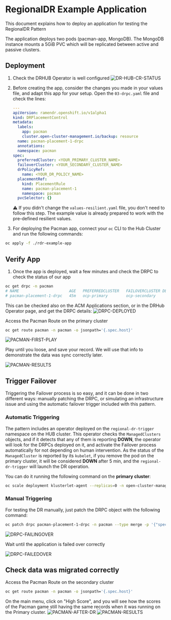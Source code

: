 # RegionalDR Example Application

This document explains how to deploy an application for testing the RegionalDR
Pattern

The application deploys two pods (pacman-app, MongoDB). The MongoDB instance
mounts a 5GiB PVC which will be replicated between active and passive clusters.

## Deployment

1. Check the DRHUB Operator is well configured
![DR-HUB-CR-STATUS][DR-HUB-CR-STATUS]

2. Before creating the app, consider the changes you made in your values file, and
adapt this app for your setup. Open the `03-drpc.yaml` file and check the lines:

    ```yaml
    ---
    apiVersion: ramendr.openshift.io/v1alpha1
    kind: DRPlacementControl
    metadata:
      labels:
        app: pacman
        cluster.open-cluster-management.io/backup: resource
      name: pacman-placement-1-drpc
      annotations:
      namespace: pacman
    spec:
      preferredCluster: <YOUR_PRIMARY_CLUSTER_NAME>
      failoverCluster: <YOUR_SECONDARY_CLUSTER_NAME>
      drPolicyRef:
        name: <YOUR_DR_POLICY_NAME>
      placementRef:
        kind: PlacementRule
        name: pacman-placement-1
        namespace: pacman
      pvcSelector: {}
    ```

    :warning: If you didn't change the `values-resilient.yaml` file, you don't need
    to follow this step. The example value is already prepared to work with the
    pre-defined resilient values.

3. For deploying the Pacman app, connect your `oc` CLI to the Hub Cluster and run
the following commands:

```sh
oc apply -f ./rdr-example-app
```

## Verify App

1. Once the app is deployed, wait a few minutes and check the DRPC to check the
status of our app

```sh
oc get drpc -n pacman
# NAME                      AGE   PREFERREDCLUSTER   FAILOVERCLUSTER DESIREDSTATE   CURRENTSTATE
# pacman-placement-1-drpc   45m   ocp-primary        ocp-secondary                  Deployed
```

This can be checked also on the ACM Applications section, or in the DRHub
Operator page, and get the DRPC details:
![DRPC-DEPLOYED][DRPC-DEPLOYED]

Access the Pacman Route on the primary cluster

```sh
oc get route pacman -n pacman -o jsonpath='{.spec.host}'
```

![PACMAN-FIRST-PLAY][PACMAN-FIRST-PLAY]

Play until you loose, and save your record. We will use that info to demonstrate
the data was sync correctly later.

![PACMAN-RESULTS][PACMAN-RESULTS]

## Trigger Failover

Triggering the Failover process is so easy, and it can be done in two different
ways: manually patching the DRPC, or simulating an infrastructure issue and
using the automatic failover trigger included with this pattern.

### Automatic Triggering

The pattern includes an operator deployed on the `regional-dr-trigger` namespace
on the HUB cluster. This operator checks the `ManagedClusters` objects, and if it
detects that any of them is reporting **DOWN**, the operator will look for the
DRPCs deployed on it, and activate the Failover process automatically for not
depending on human intervention. As the status of the `ManagedCluster` is reported
by its `kubelet`, if you remove the pod on the primary cluster, it will be
considered **DOWN** after 5 min, and the `regional-dr-trigger` will launch the
DR operation.

You can do it running the following command on the **primary cluster**:

```sh
oc scale deployment klusterlet-agent --replicas=0 -n open-cluster-management-agent
```

### Manual Triggering

For testing the DR manually, just patch the DRPC object with the following command:

```sh
oc patch drpc pacman-placement-1-drpc -n pacman --type merge -p '{"spec": {"action": "Failover"}}'
```

![DRPC-FAILINGOVER][DRPC-FAILINGOVER]

Wait until the application is failed over correctly

![DRPC-FAILEDOVER][DRPC-FAILEDOVER]

## Check data was migrated correctly

Access the Pacman Route on the secondary cluster

```sh
oc get route pacman -n pacman -o jsonpath='{.spec.host}'
```

On the main menu, click on "High Score", and you will see how the scores of the
Pacman game still having the same records when it was running on the Primary
cluster.
![PACMAN-AFTER-DR][PACMAN-AFTER-DR]
![PACMAN-RESULTS][PACMAN-RESULTS]

<!--LINKS-->
[DR-HUB-CR-STATUS]: ./rdr-example-app-images/dr-hub-cr-status.png
[DRPC-DEPLOYED]: ./rdr-example-app-images/drpc-deployed.png
[DRPC-FAILINGOVER]: ./rdr-example-app-images/drpc-failingover.png
[DRPC-FAILEDOVER]: ./rdr-example-app-images/drpc-failedover.png
[PACMAN-FIRST-PLAY]: ./rdr-example-app-images/pacman-first-play.png
[PACMAN-RESULTS]: ./rdr-example-app-images/pacman-results.png
[PACMAN-AFTER-DR]: ./rdr-example-app-images/pacman-after-dr.png
